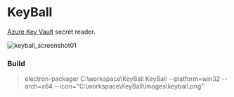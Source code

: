 # KeyBall
[Azure Key Vault](https://azure.microsoft.com/en-us/services/key-vault/) secret reader.

![keyball_screenshot01](https://cloud.githubusercontent.com/assets/11925502/22401781/af14914a-e5bf-11e6-9001-a09b6a2b9f6a.png)

### Build

> electron-packager C:\workspace\KeyBall KeyBall --platform=win32 --arch=x64 --icon="C:\workspace\KeyBall\images\keyball.png"
